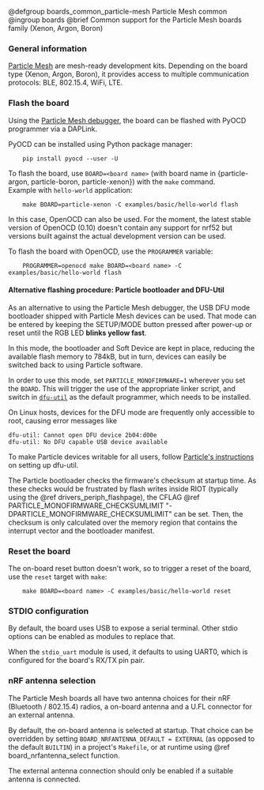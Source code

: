 @defgroup    boards_common_particle-mesh Particle Mesh common
@ingroup     boards
@brief       Common support for the Particle Mesh boards family (Xenon, Argon, Boron)

### General information

[Particle Mesh](https://www.particle.io/mesh/) are mesh-ready development kits.
Depending on the board type (Xenon, Argon, Boron), it provides access to
multiple communication protocols: BLE, 802.15.4, WiFi, LTE.

### Flash the board

Using the [Particle Mesh debugger](https://docs.particle.io/datasheets/accessories/mesh-accessories/#debugger),
the board can be flashed with PyOCD programmer via a DAPLink.

PyOCD can be installed using Python package manager:
```
    pip install pyocd --user -U
```

To flash the board, use `BOARD=<board name>` (with board name in {particle-argon,
particle-boron, particle-xenon}) with the `make` command.<br/>
Example with `hello-world` application:
```
    make BOARD=particle-xenon -C examples/basic/hello-world flash
```

In this case, OpenOCD can also be used. For the moment, the latest stable
version of OpenOCD (0.10) doesn't contain any support for nrf52 but versions
built against the actual development version can be used.

To flash the board with OpenOCD, use the `PROGRAMMER` variable:
```
    PROGRAMMER=openocd make BOARD=<board name> -C examples/basic/hello-world flash
```

#### Alternative flashing procedure: Particle bootloader and DFU-Util

As an alternative to using the Particle Mesh debugger,
the USB DFU mode bootloader shipped with Particle Mesh devices can be used.
That mode can be entered by keeping the SETUP/MODE button pressed after power-up or reset
until the RGB LED **blinks yellow fast**.

In this mode, the bootloader and Soft Device are kept in place,
reducing the available flash memory to 784kB,
but in turn, devices can easily be switched back to using Particle software.

In order to use this mode, set `PARTICLE_MONOFIRMWARE=1` wherever you set the `BOARD`.
This will trigger the use of the appropriate linker script,
and switch in [`dfu-util`](http://dfu-util.sourceforge.net/) as the default programmer,
which needs to be installed.
<!-- Using PARTICLE_MONOFIRMWARE=1 images with an external programmer is untested but might just work once checksums are static. -->

On Linux hosts, devices for the DFU mode are frequently only accessible to root,
causing error messages like

    dfu-util: Cannot open DFU device 2b04:d00e
    dfu-util: No DFU capable USB device available

To make Particle devices writable for all users,
follow [Particle's instructions](https://docs.particle.io/support/particle-tools-faq/installing-dfu-util/)
on setting up dfu-util.

The Particle bootloader checks the firmware's checksum at startup time.
As these checks would be frustrated by flash writes inside RIOT (typically using the @ref drivers_periph_flashpage),
the CFLAG @ref PARTICLE_MONOFIRMWARE_CHECKSUMLIMIT "-DPARTICLE_MONOFIRMWARE_CHECKSUMLIMIT" can be set.
Then, the checksum is only calculated over the memory region that contains the interrupt vector and the bootloader manifest.

### Reset the board

The on-board reset button doesn't work, so to trigger a reset of the board, use
the `reset` target with `make`:
```
    make BOARD=<board name> -C examples/basic/hello-world reset
```

### STDIO configuration

By default, the board uses USB to expose a serial terminal.
Other stdio options can be enabled as modules to replace that.

When the `stdio_uart` module is used,
it defaults to using UART0,
which is configured for the board's RX/TX pin pair.

### nRF antenna selection

The Particle Mesh boards all have two antenna choices for their nRF (Bluetooth
/ 802.15.4) radios, a on-board antenna and a U.FL connector for an external
antenna.

By default, the on-board antenna is selected at startup. That choice can be
overridden by setting ``BOARD_NRFANTENNA_DEFAULT = EXTERNAL`` (as opposed to
the default ``BUILTIN``) in a project's `Makefile`, or at runtime using @ref
board_nrfantenna_select function.

The external antenna connection should only be enabled if a suitable antenna is
connected.
